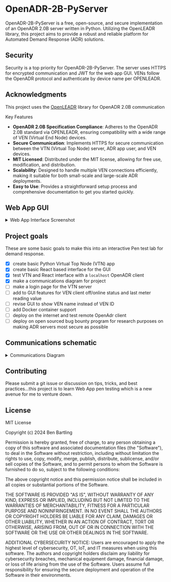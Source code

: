 # OpenADR-2B-PyServer
OpenADR-2B-PyServer is a free, open-source, and secure implementation of an OpenADR 2.0B server written in Python. Utilizing the OpenLEADR library, this project aims to provide a robust and reliable platform for Automated Demand Response (ADR) solutions.

## Security
Security is a top priority for OpenADR-2B-PyServer. The server uses HTTPS for encrypted communication and JWT for the web app GUI. VENs follow the OpenADR protocol and authenticate by device name per OPENLEADR.

## Acknowledgments
This project uses the [OpenLEADR](https://openleadr.org/) library for OpenADR 2.0B communication

Key Features
* **OpenADR 2.0B Specification Compliance**: Adheres to the OpenADR 2.0B standard via OPENLEADR, ensuring compatibility with a wide range of VEN (Virtual End Node) devices.
* **Secure Communication**: Implements HTTPS for secure communication between the VTN (Virtual Top Node) server, ADR app user, and VEN devices.
* **MIT Licensed**: Distributed under the MIT license, allowing for free use, modification, and distribution.
* **Scalability**: Designed to handle multiple VEN connections efficiently, making it suitable for both small-scale and large-scale ADR deployments.
* **Easy to Use**: Provides a straightforward setup process and comprehensive documentation to get you started quickly.

## Web App GUI

<details>
  <summary>Web App Interface Screenshot</summary>

![Alt text](/images/app_gui.JPG)
![Alt text](/images/schematic.png)
![Alt text](/images/ven_status.JPG)
</details>

## Project goals
These are some basic goals to make this into an interactive Pen test lab for demand response.
 - [x] create basic Python Virtual Top Node (VTN) app
 - [x] create basic React based interface for the GUI
 - [x] test VTN and React interface with a `localhost` OpenADR client
 - [x] make a communications diagram for project
 - [ ] make a login page for the VTN server
 - [ ] add to GUI features for VEN client off/online status and last meter reading value
 - [ ] revise GUI to show VEN name instead of VEN ID
 - [ ] add Docker container support
 - [ ] deploy on the internet and test remote OpenAdr client
 - [ ] deploy on open sourced bug bounty program for research purposes on making ADR servers most secure as possible

## Communications schematic
<details>
  <summary>Communications Diagram</summary>


![Alt text](/images/schematic.png)
</details>

## Contributing
Please submit a git issue or discussion on tips, tricks, and best practices...this project is to learn Web App pen testing which is a new avenue for me to venture down.

## License
MIT License

Copyright (c) 2024 Ben Bartling

Permission is hereby granted, free of charge, to any person obtaining a copy of this software and associated documentation files (the "Software"), to deal in the Software without restriction, including without limitation the rights to use, copy, modify, merge, publish, distribute, sublicense, and/or sell copies of the Software, and to permit persons to whom the Software is furnished to do so, subject to the following conditions:

The above copyright notice and this permission notice shall be included in all copies or substantial portions of the Software.

THE SOFTWARE IS PROVIDED "AS IS", WITHOUT WARRANTY OF ANY KIND, EXPRESS OR IMPLIED, INCLUDING BUT NOT LIMITED TO THE WARRANTIES OF MERCHANTABILITY, FITNESS FOR A PARTICULAR PURPOSE AND NONINFRINGEMENT. IN NO EVENT SHALL THE AUTHORS OR COPYRIGHT HOLDERS BE LIABLE FOR ANY CLAIM, DAMAGES OR OTHER LIABILITY, WHETHER IN AN ACTION OF CONTRACT, TORT OR OTHERWISE, ARISING FROM, OUT OF OR IN CONNECTION WITH THE SOFTWARE OR THE USE OR OTHER DEALINGS IN THE SOFTWARE.

ADDITIONAL CYBERSECURITY NOTICE: Users are encouraged to apply the highest level of cybersecurity, OT, IoT, and IT measures when using this software. The authors and copyright holders disclaim any liability for cybersecurity breaches, mechanical equipment damage, financial damage, or loss of life arising from the use of the Software. Users assume full responsibility for ensuring the secure deployment and operation of the Software in their environments.